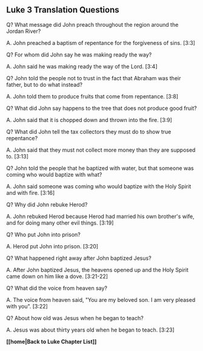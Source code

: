 ## Luke 3 Translation Questions ##

Q? What message did John preach throughout the region around the Jordan River?

A. John preached a baptism of repentance for the forgiveness of sins. [3:3]

Q? For whom did John say he was making ready the way?

A. John said he was making ready the way of the Lord. [3:4]

Q? John told the people not to trust in the fact that Abraham was their father, but to do what instead?

A. John told them to produce fruits that come from repentance. [3:8]

Q? What did John say happens to the tree that does not produce good fruit?

A. John said that it is chopped down and thrown into the fire. [3:9]

Q? What did John tell the tax collectors they must do to show true repentance?

A. John said that they must not collect more money than they are supposed to. [3:13]

Q? John told the people that he baptized with water, but that someone was coming who would baptize with what?

A. John said someone was coming who would baptize with the Holy Spirit and with fire. [3:16]

Q? Why did John rebuke Herod?

A. John rebuked Herod because Herod had married his own brother's wife, and for doing many other evil things. [3:19]

Q? Who put John into prison?

A. Herod put John into prison. [3:20]

Q? What happened right away after John baptized Jesus?

A. After John baptized Jesus, the heavens opened up and the Holy Spirit came down on him like a dove. [3:21-22]

Q? What did the voice from heaven say?

A. The voice from heaven said, "You are my beloved son. I am very pleased with you". [3:22]

Q? About how old was Jesus when he began to teach?

A. Jesus was about thirty years old when he began to teach. [3:23]

__[[home|Back to Luke Chapter List]]__

